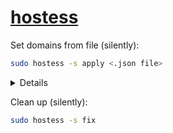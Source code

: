 # [hostess](https://github.com/cbednarski/hostess)

Set domains from file (silently):

```bash
sudo hostess -s apply <.json file>
```

<details><summary>Details</summary>
The JSON format should be something like:

<pre>
[
  {
    "domain": "localhost",
    "ip": "127.0.0.1",
    "enabled": true
  },
  ...
]
</pre>
</details>

Clean up (silently):

```bash
sudo hostess -s fix
```
